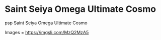 # Saint Seiya Omega Ultimate Cosmo

psp Saint Seiya Omega Ultimate Cosmo

Images = https://imgsli.com/MzQ2MzA5
